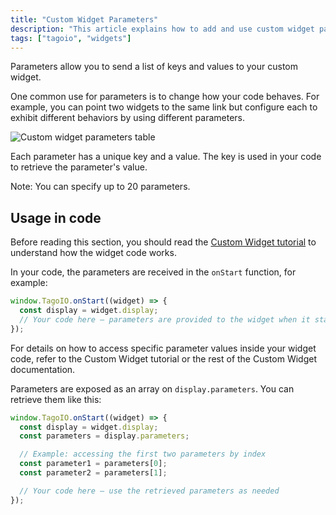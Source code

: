 ```yaml
---
title: "Custom Widget Parameters"
description: "This article explains how to add and use custom widget parameters in TagoIO, including how parameters are structured (key/value pairs), limits, and how they are received in your widget code."
tags: ["tagoio", "widgets"]
---
```

Parameters allow you to send a list of keys and values to your custom widget.

One common use for parameters is to change how your code behaves. For example, you can point two widgets to the same link but configure each to exhibit different behaviors by using different parameters.

![Custom widget parameters table](/docs_imagem/tagoio/custom-widget-parameters-2.png)

Each parameter has a unique key and a value. The key is used in your code to retrieve the parameter's value.

Note: You can specify up to 20 parameters.

## Usage in code

Before reading this section, you should read the [Custom Widget tutorial](custom-widget-development) to understand how the widget code works.

In your code, the parameters are received in the `onStart` function, for example:

```javascript
window.TagoIO.onStart((widget) => {
  const display = widget.display;
  // Your code here — parameters are provided to the widget when it starts
});
```

For details on how to access specific parameter values inside your widget code, refer to the Custom Widget tutorial or the rest of the Custom Widget documentation.

Parameters are exposed as an array on `display.parameters`. You can retrieve them like this:

```javascript
window.TagoIO.onStart((widget) => {
  const display = widget.display;
  const parameters = display.parameters;

  // Example: accessing the first two parameters by index
  const parameter1 = parameters[0];
  const parameter2 = parameters[1];

  // Your code here — use the retrieved parameters as needed
});
```
